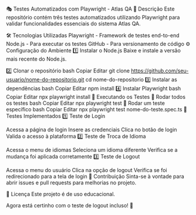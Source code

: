 🎭 Testes Automatizados com Playwright - Atlas QA
📌 Descrição
Este repositório contém três testes automatizados utilizando Playwright para validar funcionalidades essenciais do sistema Atlas QA.

🛠️ Tecnologias Utilizadas
Playwright - Framework de testes end-to-end
Node.js - Para executar os testes
GitHub - Para versionamento de código
⚙️ Configuração do Ambiente
1️⃣ Instalar o Node.js
Baixe e instale a versão mais recente do Node.js.

2️⃣ Clonar o repositório
bash
Copiar
Editar
git clone https://github.com/seu-usuario/nome-do-repositorio.git
cd nome-do-repositorio
3️⃣ Instalar as dependências
bash
Copiar
Editar
npm install
4️⃣ Instalar Playwright
bash
Copiar
Editar
npx playwright install
🚀 Executando os Testes
📌 Rodar todos os testes
bash
Copiar
Editar
npx playwright test
📌 Rodar um teste específico
bash
Copiar
Editar
npx playwright test nome-do-teste.spec.ts
🧪 Testes Implementados
1️⃣ Teste de Login

Acessa a página de login
Insere as credenciais
Clica no botão de login
Valida o acesso à plataforma
2️⃣ Teste de Troca de Idioma

Acessa o menu de idiomas
Seleciona um idioma diferente
Verifica se a mudança foi aplicada corretamente
3️⃣ Teste de Logout

Acessa o menu do usuário
Clica na opção de logout
Verifica se foi redirecionado para a tela de login
📜 Contribuição
Sinta-se à vontade para abrir issues e pull requests para melhorias no projeto.

📄 Licença
Este projeto é de uso educacional.

Agora está certinho com o teste de logout incluso! 🚀
